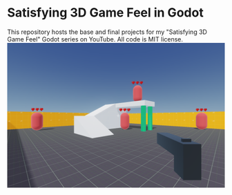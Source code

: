 # Satisfying 3D Game Feel in Godot
 This repository hosts the base and final projects for my "Satisfying 3D Game Feel" Godot series on YouTube. All code is MIT license.
![In Game Screenshot](https://github.com/sjvnnings/godot-game-feel-projects/blob/main/Images/in_game_screenshot.png?raw=true)
